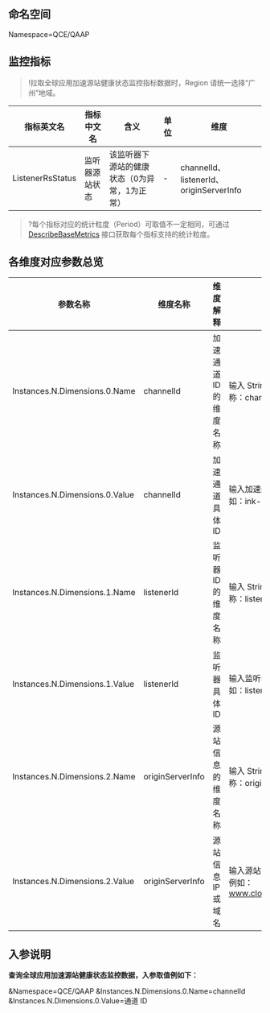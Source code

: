 ## 命名空间
Namespace=QCE/QAAP 

## 监控指标

>!拉取全球应用加速源站健康状态监控指标数据时，Region 请统一选择“广州”地域。

| 指标英文名 | 指标中文名 | 含义 | 单位| 维度 |
| --- | --- | --- | --- | --- |
| ListenerRsStatus | 监听器源站状态 |  该监听器下源站的健康状态（0为异常，1为正常） | - | channelId、listenerId、originServerInfo |

>?每个指标对应的统计粒度（Period）可取值不一定相同，可通过 [DescribeBaseMetrics](https://cloud.tencent.com/document/product/248/30351) 接口获取每个指标支持的统计粒度。

## 各维度对应参数总览

| 参数名称                       | 维度名称         | 维度解释             | 格式                                      |
| ------------------------------ | ---------------- | -------------------- | ----------------------------------------- |
| Instances.N.Dimensions.0.Name  | channelId        | 加速通道 ID 的维度名称 | 输入 String 类型维度名称：channelId         |
| Instances.N.Dimensions.0.Value | channelId        | 加速通道具体 ID       | 输入加速通道具体 ID，例如：ink-abcd1234    |
| Instances.N.Dimensions.1.Name  | listenerId       | 监听器 ID 的维度名称   | 输入 String 类型维度名称：listenerId        |
| Instances.N.Dimensions.1.Value | listenerId       | 监听器具体 ID         | 输入监听器具体 ID，例如：listener-1234abcd |
| Instances.N.Dimensions.2.Name  | originServerInfo | 源站信息的维度名称   | 输入 String 类型维度名称：originServerInfo  |
| Instances.N.Dimensions.2.Value | originServerInfo | 源站信息 IP 或域名     | 输入源站的 IP 或者域名，例如：www.cloud.tencent.com  |

## 入参说明

**查询全球应用加速源站健康状态监控数据，入参取值例如下：**

&Namespace=QCE/QAAP
&Instances.N.Dimensions.0.Name=channelId 
&Instances.N.Dimensions.0.Value=通道 ID



